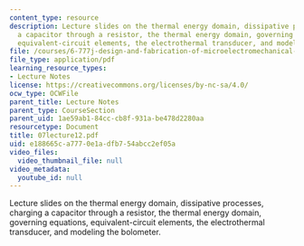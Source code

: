 ```yaml
---
content_type: resource
description: Lecture slides on the thermal energy domain, dissipative processes, charging
  a capacitor through a resistor, the thermal energy domain, governing equations,
  equivalent-circuit elements, the electrothermal transducer, and modeling the bolometer.
file: /courses/6-777j-design-and-fabrication-of-microelectromechanical-devices-spring-2007/e188665ca7770e1adfb754abcc2ef05a_07lecture12.pdf
file_type: application/pdf
learning_resource_types:
- Lecture Notes
license: https://creativecommons.org/licenses/by-nc-sa/4.0/
ocw_type: OCWFile
parent_title: Lecture Notes
parent_type: CourseSection
parent_uid: 1ae59ab1-84cc-cb8f-931a-be478d2280aa
resourcetype: Document
title: 07lecture12.pdf
uid: e188665c-a777-0e1a-dfb7-54abcc2ef05a
video_files:
  video_thumbnail_file: null
video_metadata:
  youtube_id: null
---
```

Lecture slides on the thermal energy domain, dissipative processes, charging a capacitor through a resistor, the thermal energy domain, governing equations, equivalent-circuit elements, the electrothermal transducer, and modeling the bolometer.